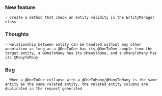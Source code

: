 ### New feature

    - Create a method that check an entity validity in the EntityManager class

### Thoughts

    - Relationship between entity can be handled without any other annotation as long as a @OneToOne has its @OneToOne couple from the target entity, a @OneToMany has its @ManyToOne, and a @ManyToMany has its @ManyToMany

### Bug

    - When a @OneToOne collapse with a @OneToMany/@ManyToMany is the same entity as the same related entity, the related entity columns are duplicated in the request generated

